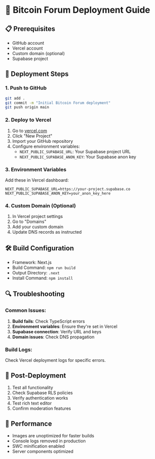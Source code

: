 # 🚀 Bitcoin Forum Deployment Guide

## 📋 Prerequisites
- GitHub account
- Vercel account
- Custom domain (optional)
- Supabase project

## 🔧 Deployment Steps

### 1. Push to GitHub
```bash
git add .
git commit -m "Initial Bitcoin Forum deployment"
git push origin main
```

### 2. Deploy to Vercel
1. Go to [vercel.com](https://vercel.com)
2. Click "New Project"
3. Import your GitHub repository
4. Configure environment variables:
   - `NEXT_PUBLIC_SUPABASE_URL`: Your Supabase project URL
   - `NEXT_PUBLIC_SUPABASE_ANON_KEY`: Your Supabase anon key

### 3. Environment Variables
Add these in Vercel dashboard:
```
NEXT_PUBLIC_SUPABASE_URL=https://your-project.supabase.co
NEXT_PUBLIC_SUPABASE_ANON_KEY=your_anon_key_here
```

### 4. Custom Domain (Optional)
1. In Vercel project settings
2. Go to "Domains"
3. Add your custom domain
4. Update DNS records as instructed

## 🛠️ Build Configuration
- Framework: Next.js
- Build Command: `npm run build`
- Output Directory: `.next`
- Install Command: `npm install`

## 🔍 Troubleshooting

### Common Issues:
1. **Build fails**: Check TypeScript errors
2. **Environment variables**: Ensure they're set in Vercel
3. **Supabase connection**: Verify URL and keys
4. **Domain issues**: Check DNS propagation

### Build Logs:
Check Vercel deployment logs for specific errors.

## 📱 Post-Deployment
1. Test all functionality
2. Check Supabase RLS policies
3. Verify authentication works
4. Test rich text editor
5. Confirm moderation features

## 🎯 Performance
- Images are unoptimized for faster builds
- Console logs removed in production
- SWC minification enabled
- Server components optimized
